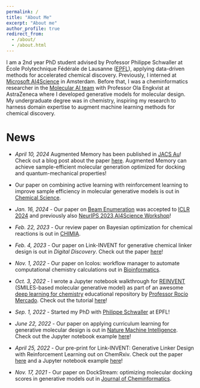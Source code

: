 ```yaml
---
permalink: /
title: "About Me"
excerpt: "About me"
author_profile: true
redirect_from: 
  - /about/
  - /about.html
---
```


 I am a 2nd year PhD student advised by Professor Philippe Schwaller at École Polytechnique Fédérale de Lausanne ([EPFL](https://github.com/schwallergroup)), applying data-driven methods for accelerated chemical discovery. Previously, I interned at [Microsoft AI4Science](https://www.microsoft.com/en-us/research/lab/microsoft-research-ai4science/) in Amsterdam. Before that, I was a cheminformatics researcher in the [Molecular AI team](https://github.com/MolecularAI) with Professor Ola Engkvist at AstraZeneca where I developed generative models for molecular design. My undergraduate degree was in chemistry, inspiring my research to harness domain expertise to augment machine learning methods for chemical discovery.


# News
* *April 10, 2024* Augmented Memory has been published in [JACS Au](https://pubs.acs.org/doi/10.1021/jacsau.4c00066)! Check out a blog post about the paper [here](https://portal.valencelabs.com/blogs/post/augmented-memory-capitalizing-on-experience-replay-to-accelerate-50PTYk6kaVyM0q7). Augmented Memory can achieve sample-efficient molecular generation optimized for docking and quantum-mechanical properties!

* Our paper on combining active learning with reinforcement learning to improve sample efficiency in molecular generative models is out in [Chemical Science](https://pubs.rsc.org/en/Content/ArticleLanding/2024/SC/D3SC04653B).


* *Jan. 16, 2024* - Our paper on [Beam Enumeration](https://openreview.net/forum?id=7UhxsmbdaQ&referrer=%5BAuthor%20Console%5D(%2Fgroup%3Fid%3DICLR.cc%2F2024%2FConference%2FAuthors%23your-submissions)) was accepted to [ICLR 2024](https://iclr.cc/) and previously also [NeurIPS 2023 AI4Science Workshop](https://ai4sciencecommunity.github.io/neurips23.html)!


* *Feb. 22, 2023* - Our review paper on Bayesian optimization for chemical reactions is out in [CHIMIA](https://chimia.ch/chimia/article/view/2023_31/2023_31).


* *Feb. 4, 2023* - Our paper on Link-INVENT for generative chemical linker design is out in *Digital Discovery*. Check out the paper [here](https://pubs.rsc.org/en/content/articlelanding/2023/dd/d2dd00115b)!


* *Nov. 1, 2022* - Our paper on Icolos: workflow manager to automate computational chemistry calculations out in [Bioinformatics](https://academic.oup.com/bioinformatics/article-abstract/38/21/4951/6694041?redirectedFrom=fulltext).


* *Oct. 3, 2022* - I wrote a Jupyter notebook walkthrough for [REINVENT](https://github.com/MolecularAI/Reinvent) (SMILES-based molecular generative model) as part of an awesome [deep learning for chemistry](https://github.com/rociomer/dl-chem-101) educational repository by [Professor Rocío Mercado](https://rociomer.github.io/). Check out the tutorial [here](https://github.com/rociomer/dl-chem-101/blob/main/03_gen_SMILES_LSTM/SMILES-LSTM-Walkthrough.ipynb)!


* *Sep. 1, 2022* - Started my PhD with [Philippe Schwaller](https://schwallergroup.github.io/) at EPFL!


* *June 22, 2022* - Our paper on applying curriculum learning for generative molecular design is out in [Nature Machine Intelligence](https://www.nature.com/articles/s42256-022-00494-4). Check out the Jupyter notebook example [here](https://github.com/MolecularAI/ReinventCommunity/blob/master/notebooks/Automated_Curriculum_Learning_Demo.ipynb)!


* *April 25, 2022* - Our pre-print for Link-INVENT: Generative Linker Design with Reinforcement Learning out on ChemRxiv. Check out the paper [here](https://chemrxiv.org/engage/chemrxiv/article-details/62628b2debac3a61c7debf31) and a Jupyter notebook example [here](https://github.com/MolecularAI/ReinventCommunity/blob/master/notebooks/Link-INVENT_RL.ipynb)!


* *Nov. 17, 2021* - Our paper on DockStream: optimizing molecular docking scores in generative models out in [Journal of Cheminformatics](https://jcheminf.biomedcentral.com/articles/10.1186/s13321-021-00563-7).